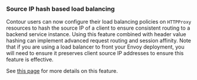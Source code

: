 ### Source IP hash based load balancing

Contour users can now configure their load balancing policies on `HTTPProxy` resources to hash the source IP of a client to ensure consistent routing to a backend service instance. Using this feature combined with header value hashing can implement advanced request routing and session affinity. Note that if you are using a load balancer to front your Envoy deployment, you will need to ensure it preserves client source IP addresses to ensure this feature is effective.

See [this page](https://projectcontour.io/docs/v1.20.0/config/request-routing/#load-balancing-strategy) for more details on this feature.